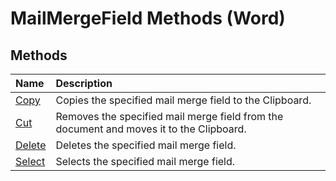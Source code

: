 
# MailMergeField Methods (Word)

## Methods



|**Name**|**Description**|
|:-----|:-----|
|[Copy](5e12d57c-30f0-a63b-1564-04fc9a9f96fc.md)|Copies the specified mail merge field to the Clipboard.|
|[Cut](83455a23-06cb-9c73-1655-ad6c86d9cb3b.md)|Removes the specified mail merge field from the document and moves it to the Clipboard.|
|[Delete](50a01681-95c7-2e65-9ba5-3258d388e0e1.md)|Deletes the specified mail merge field.|
|[Select](106a5a7b-9585-8dba-197a-1ce55f8f6d28.md)|Selects the specified mail merge field.|
